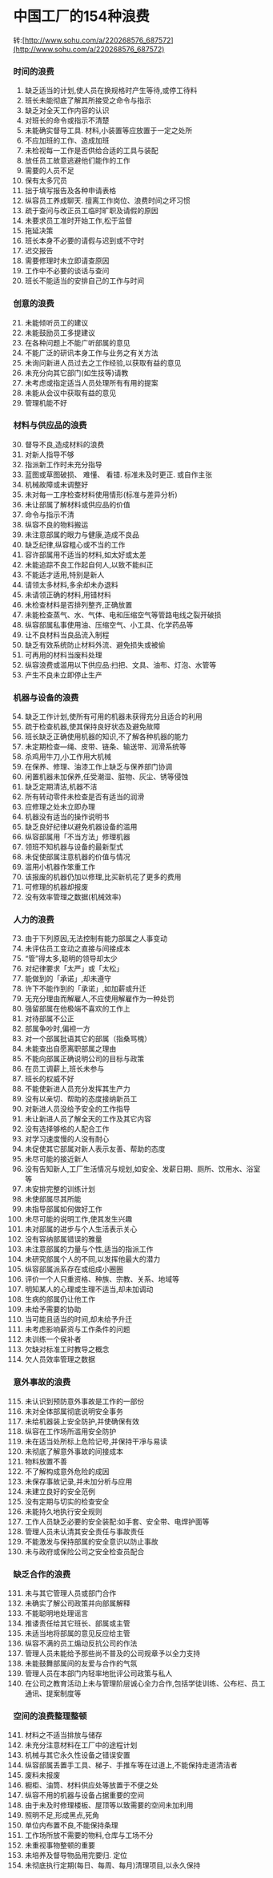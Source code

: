 # 中国工厂的154种浪费
转:[http://www.sohu.com/a/220268576_687572](http://www.sohu.com/a/220268576_687572)



### 时间的浪费
1. 缺乏适当的计划,使人员在换规格时产生等待,或停工待料
2. 班长未能彻底了解其所接受之命令与指示
3. 缺乏对全天工作内容的认识
4. 对班长的命令或指示不清楚
5. 未能确实督导工具. 材料,小装置等应放置于一定之处所
6. 不应加班的工作、造成加班
7. 未检视每一工作是否供给合适的工具与装配
8. 放任员工故意逃避他们能作的工作
9. 需要的人员不足
10. 保有太多冗员
11. 拙于填写报告及各种申请表格
12. 纵容员工养成聊天. 擅离工作岗位、浪费时间之坏习惯
13. 疏于查问与改正员工临时旷职及请假的原因
14. 未要求员工准时开始工作,松于监督
15. 拖延决策
16. 班长本身不必要的请假与迟到或不守时
17. 迟交报告
18. 需要修理时未立即请查原因
19. 工作中不必要的谈话与查问
20. 班长不能适当的安排自己的工作与时间

### 创意的浪费
21. 未能倾听员工的建议
22. 未能鼓励员工多提建议
23. 在各种问题上不能广听部属的意见
24. 不能广泛的研讯本身工作与业务之有关方法
25. 未询问新进人员过去之工作经验,以获取有益的意见
26. 未充分向其它部门(如生技等)请教
27. 未考虑或指定适当人员处理所有有用的提案
28. 未能从会议中获取有益的意见
29. 管理机能不好


### 材料与供应品的浪费
30. 督导不良,造成材料的浪费
31. 对新人指导不够
32. 指派新工作时未充分指导
33. 蓝图或草图破损、 难懂、 看错. 标准未及时更正. 或自作主张
34. 机械故障或未调整好
35. 未对每一工序检查材料使用情形(标准与差异分析)
36. 未让部属了解材料或供应品的价值
37. 命令与指示不清
38. 纵容不良的物料搬运
39. 未注意部属的眼力与健康,造成不良品
40. 缺乏纪律,纵容粗心或不当的工作
41. 容许部属用不适当的材料,如太好或太差
42. 未能追踪不良工作起自何人,以致不能纠正
43. 不能适才适用,特别是新人
44. 请领太多材料,多余却未办退料
45. 未请领正确的材料,用错材料
46. 未检查材料是否排列整齐,正确放置
47. 未能检查蒸气、水、气体、电和压缩空气等管路电线之裂开破损
48. 纵容部属私事使用油、压缩空气、小工具、化学药品等
49. 让不良材料当良品流入制程
50. 缺乏有效系统防止材料外流、避免损失或被偷
51. 可再用的材料当废料处理
52. 纵容浪费或滥用以下供应品:扫把、文具、油布、灯泡、水管等
53. 产生不良未立即停止生产


### 机器与设备的浪费
54. 缺乏工作计划,使所有可用的机器未获得充分且适合的利用
55. 疏于检查机器,使其保持良好状态及避免故障
56. 班长缺乏正确使用机器的知识,不了解各种机器的能力
57. 未定期检查—绳、皮带、链条、输送带、润滑系统等
58. 杀鸡用牛刀,小工作用大机械
59. 在保养、修理、油漆工作上缺乏与保养部门协调
60. 闲置机器未加保养,任受潮湿、脏物、灰尘、锈等侵蚀
61. 缺乏定期清洁,机器不洁
62. 所有转动零件未检查是否有适当的润滑
63. 应修理之处未立即办理
64. 机器没有适当的操作说明书
65. 缺乏良好纪律以避免机器设备的滥用
66. 纵容部属用「不当方法」修理机器
67. 领班不知机器与设备的最新型式
68. 未促使部属注意机器的价值与情况
69. 滥用小机器作笨重工作
70. 该报废的机器仍加以修理,比买新机花了更多的费用
71. 可修理的机器却报废
72. 没有效率管理之数据(机械效率)



### 人力的浪费
73. 由于下列原因,无法控制有能力部属之人事变动
74. 未评估员工变动之直接与间接成本
75. “管”得太多,聪明的领导却太少
76. 对纪律要求「太严」或「太松」
77. 能做到的「承诺」,却未遵守
78. 许下不能作到的「承诺」,如加薪或升迁
79. 无充分理由而解雇人,不应使用解雇作为一种处罚
80. 强留部属在他极端不喜欢的工作上
81. 对待部属不公正
82. 部属争吵时,偏袒一方
83. 对一个部属批语其它的部属（指桑骂槐）
84. 未能查出自愿离职部属之理由
85. 不能向部属正确说明公司的目标与政策
86. 在员工调薪上,班长未参与
87. 班长的权威不好
88. 不能使新进人员充分发挥其生产力
89. 没有以亲切、帮助的态度接纳新员工
90. 对新进人员没给予安全的工作指导
91. 未让新进人员了解全天的工作及其它内容
92. 没有选择够格的人配合工作
93. 对学习速度慢的人没有耐心
94. 未促使其它部属对新人表示友善、帮助的态度
95. 未尽可能的接近新人
96. 没有告知新人,工厂生活情况与规划,如安全、发薪日期、厕所、饮用水、浴室等
97. 未安排完整的训练计划
98. 未使部属尽其所能
99. 未指导部属如何做好工作
100. 未尽可能的说明工作,使其发生兴趣
101. 未对部属的进步与个人生活表示关心
102. 没有容纳部属错误的雅量
103. 未注意部属的力量与个性,适当的指派工作
104. 未研究部属个人的不同,以发挥他最大的潜力
105. 纵容部属派系存在或组成小圈圈
106. 评价一个人只重资格、种族、宗教、关系、地域等
107. 明知某人的心理或生理不适当,却未加调动
108. 生病的部属仍让他工作
109. 未给予需要的协助
110. 当可能且适当的时间,却未给予升迁
111. 未考虑影响薪资与工作条件的问题
112. 未训练一个侯补者
113. 欠缺对标准工时教导之概念
114. 欠人员效率管理之数据

### 意外事故的浪费
115. 未认识到预防意外事故是工作的一部份
116. 未对全体部属彻底说明安全事务
117. 未给机器装上安全防护,并使确保有效
118. 纵容在工作场所滥用安全防护
119. 未在适当处所标上危险记号,并保持干凈与易读
120. 未彻底了解意外事故的间接成本
121. 物料放置不善
122. 不了解构成意外危险的成因
123. 未保存事故记录,并未加分析与应用
124. 未建立良好的安全范例
125. 没有定期与切实的检查安全
126. 未能持久地执行安全规则
127. 工作人员缺乏必要的安全装配:如手套、安全带、电焊护面等
128. 管理人员未认清其安全责任与事故责任
129. 不能激发与保持部属的安全意识以防止事故
130. 未与政府或保险公司之安全检查员配合



### 缺乏合作的浪费
131. 未与其它管理人员或部门合作
132. 未确实了解公司政策并向部属解释
133. 不能聪明地处理谣言
134. 推诿责任给其它班长、部属或主管
135. 未适当地将部属的意见反应给主管
136. 纵容不满的员工煽动反抗公司的作法
137. 管理人员未能给予那些尚不普及的公司规章予以全力支持
138. 未能鼓舞部属间的友爱与合作的气氛
139. 管理人员在本部门内轻率地批评公司政策与私人
140. 在公司之教育活动上未与管理阶层诚心全力合作,包括学徒训练、公布栏、员工通讯、提案制度等

### 空间的浪费整理整顿
141. 材料之不适当排放与储存
142. 未充分注意材料在工厂中的途程计划
143. 机械与其它永久性设备之错误安置
144. 纵容部属丢置手工具、梯子、手推车等在过道上,不能保持走道清洁者
145. 废料未报废
146. 橱柜、油筒、材料供应处等放置于不便之处
147. 纵容不用的机器与设备占据重要的空间
148. 由于未及时修理楼板、屋顶等以致需要的空间未加利用
149. 照明不足,形成黑点,死角
150. 单位内布置不良,不能保持条理
151. 工作场所放不需要的物料,仓库与工场不分
152. 未重视事物整顿的重要
153. 未培养及督导物品用完要归. 定位
154. 未彻底执行定期(每日、每周、每月)清理项目,以永久保持